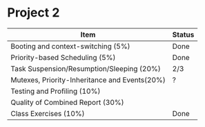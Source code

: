 # Project 2


| Item                                          | Status |
|-----------------------------------------------|--------|
| Booting and context-switching (5%)            |  Done  |
| Priority-based Scheduling (5%)                |  Done  |
| Task Suspension/Resumption/Sleeping (20%)     |  2/3   |
| Mutexes, Priority-Inheritance and Events(20%) |   ?    |
| Testing and Profiling (10%)                   |        |
| Quality of Combined Report (30%)              |        |
| Class Exercises (10%)                         |  Done  |
